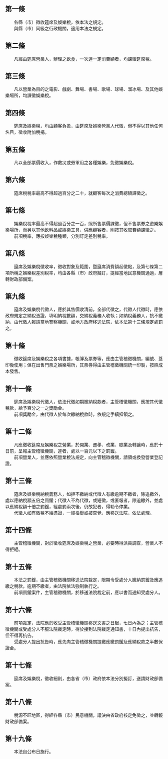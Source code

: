 第一條 
-------
　　各縣（市）徵收筵席及娛樂稅，依本法之規定。  
　　與縣（市）同級之行政機關，適用本法之規定。  


第二條 
-------
　　凡經由筵席營業人，辦理之飲食，一次達一定消費額者，均課徵筵席稅。  


第三條 
-------
　　凡以營業為目的之電影、戲劇、舞場、書場、歌場、球場、溜冰場、及其他娛樂場所，均課徵娛樂稅。  


第四條 
-------
　　筵席及娛樂稅，均由顧客負擔，由筵席及娛樂營業人代徵，但不得以其他任何名目，徵收附加稅捐。  


第五條 
-------
　　凡以全部票價收入，作救災或勞軍用之各種娛樂，免徵娛樂稅。  


第六條 
-------
　　筵席稅稅率最高不得超過百分之二十，就顧客每次之消費總額課徵之。  


第七條 
-------
　　娛樂稅稅率最高不得超過百分之一百，照所售票價課徵，但不售票券之遊樂娛樂場所，而另以其他飲料品或娛樂工具，供應顧客者，則按其收取費額課徵之。  
　　前項稅率，應按娛樂稅種類，分別訂定差別稅率。  


第八條 
-------
　　筵席及娛樂稅徵收率，徵收對象及範圍，暨筵席消費額起徵點，及第七條第二項所稱之娛樂稅差別稅率，均由各縣（市）政府擬訂，提經當地民意機關通過，層轉財政部備案。  


第九條 
-------
　　筵席及娛樂稅代徵人，應於其售價收清前，全部代徵之，代徵人代徵時，應依政府規定之納稅憑證，填明納稅數額，交納稅義務人收執；如納稅義務人，抗不繳納，由代徵人報請當地警察機關，或地方政府移送法院，依本法第十三條規定處罰之。  


第十條 
-------
　　徵收筵席及娛樂稅之各項書據，帳簿及票券等，應由主管稽徵機關，編號、蓋印後使用；但在出售門票之娛樂場所，其票券得由主管稽徵機關統一印製，按照成本發售。  


第十一條 
---------
　　筵席及娛樂稅代徵人，依法代徵如期繳納稅款者，主管稽徵機關，應按其代徵稅款，給予百分之一之獎勵金。  
　　前項獎勵金，由代徵人於每次繳納稅款時，依規定手續扣領之。  


第十二條 
---------
　　凡應徵收筵席及娛樂稅之營業，於開業、遷移、改業、歇業及轉讓時，應於十日前，呈報主管稽徵機關，違者，處以一百元以下之罰鍰。  
　　前項營業人，並應依照營業稅法規定，向主管稽徵機關，請領或換發營業登記證。  


第十三條 
---------
　　筵席及娛樂稅納稅義務人，如拒不繳納或代徵人有繳逾期不繳者，除追繳外，處以應納稅額五倍之罰鍰；代徵人不為代徵，或短徵，或匿報者，除追繳外，並處以應納稅額十倍之罰鍰，經處罰兩次後，仍故犯者，得勒令停業。  
　　代徵人如有徵稅不給憑證，一經檢舉或被查覺，應移送法院，依法處理。  


第十四條 
---------
　　主管稽徵機關，對於徵收筵席及娛樂稅之營業，必要時得派員調查，營業人不得拒絕。  


第十五條 
---------
　　本法之罰鍰，由主管稽徵機關移送法院裁定，限期令受處分人繳納罰鍰及應追繳之稅款，逾期不繳者，由法院依法強制執行之。  
　　前項罰鍰案件，主管稽徵機關，於移送法院裁定前，應以書而通知受處分人。  


第十六條 
---------
　　前項裁定，法院應於收受主管稽徵機關移送文書之日起，七日內為之；主管稽徵機關或受處分人不服法院裁定時，得於接到法院裁定通知書，十日內提出抗告，但不得再抗告。  
　　受處分人提出抗告時，應先向主管稽徵機關提繳應繳罰鍰及應納稅款之半數保證金。  


第十七條 
---------
　　筵席及娛樂稅，徵收細則，由各省（市）政府依本法分別擬訂，送請財政部備案。  


第十八條 
---------
　　稅源不旺地區，得經各縣（市）民意機關，議決由省政府核定免徵之，並轉報財政部備案。  


第十九條 
---------
　　本法自公布日施行。